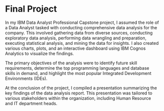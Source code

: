 # Final Project

In my IBM Data Analyst Professional Capstone project, I assumed the role of a Data Analyst tasked with conducting comprehensive data analysis for the company. This involved gathering data from diverse sources, conducting exploratory data analysis, performing data wrangling and preparation, executing statistical analysis, and mining the data for insights. I also created various charts, plots, and an interactive dashboard using IBM Cognos Analytics to visualize the findings.

The primary objectives of the analysis were to identify future skill requirements, determine the top programming languages and database skills in demand, and highlight the most popular Integrated Development Environments (IDEs).

At the conclusion of the project, I compiled a presentation summarizing the key findings of the data analysis report. This presentation was tailored to various stakeholders within the organization, including Human Resource and IT department heads.

